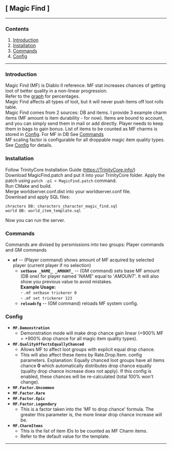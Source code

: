 
## [ Magic Find ]

---------------------------------------
### Contents
1. [Introduction](#introduction)
2. [Installation](#installation)
3. [Commands](#commands)
4. [Config](#config)

---------------------------------------
### Introduction

Magic Find (MF) is Diablo II reference. MF stat increases chances of getting loot of better quality in a non-linear progression.  
Refer to the [graph](https://www.desmos.com/calculator/s1rs0xdyyb) for percentages.  
Magic Find affects all types of loot, but it will never push items off loot rolls table.  
Magic Find comes from 2 sources: DB and items. I provide 3 example charm items (MF amount is item durability - for now). Items are bound to account, and you can simply send them in mail or add directly. Player needs to keep them in bags to gain bonus. List of items to be counted as MF charms is stored in [Config](#config). For MF in DB See [Commands](#commands)  
MF scaling factor is configurable for all droppable magic item quality types. See [Config](#config) for details.  

### Installation

Follow TrinityCore Installation Guide (https://TrinityCore.info/)  
Download MagicFind.patch and put it into your TrinityCore folder. Apply the patch using `patch -p1 < MagicFind.patch` command.  
Run CMake and build.  
Merge worldserver.conf.dist into your worldserver.conf file.  
Download and apply SQL files:
```
chracters DB: characters_character_magic_find.sql
world DB: world_item_template.sql
```
Now you can run the server.

### Commands

Commands are divised by persmissions into two groups: Player commands and GM commands  
- **`mf`** -- (Player command) shows amount of MF acquired by selected player (current player if no selection)  
    - **`setbase _NAME_ _AMOUNT_`** -- (GM command) sets base MF amount (DB one) for player named '_NAME_' equal to '_AMOUNT_'. It will also show you previous value to avoid mistakes.  
        **Example Usage:**  
            - `.mf setbase trickerer 0`  
            - `.mf set trickerer 123`  
    - **`reloadcfg`** -- (GM command) reloads MF system config.  

### Config

- **`MF.Demonstration`**
    - Demonstration mode will make drop chance gain linear (+900% MF = +900% drop chance for all magic item quality types).
- **`MF.QualityAffectsEquallyChanced`**
    - Allows MF to affect loot groups with explicit equal drop chance.
    - This will also affect these items by Rate.Drop.Item.<Quality> config parameters.
    Explanation: Equally chanced loot groups have all items chance **0** which automatically distributes drop chance equally (quality drop chance increase does not apply). If this config is enabled, these chances will be re-calculated (total 100% won't change).
- **`MF.Factor.Uncommon`**
- **`MF.Factor.Rare`**
- **`MF.Factor.Epic`**
- **`MF.Factor.Legendary`**
    - This is a factor taken into the 'MF to drop chance' formula. The greater this parameter is, the more linear drop chance increase will be.
- **`MF.CharmItems`**
    - This is the list of item IDs to be counted as MF Charm items.
    - Refer to the default value for the template.

---------------------------------------

